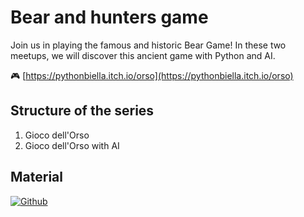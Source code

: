 # Bear and hunters game

Join us in playing the famous and historic Bear Game! In these two meetups, we will discover this ancient game with Python and AI.

🎮 [https://pythonbiella.itch.io/orso](https://pythonbiella.itch.io/orso)

## Structure of the series
1. Gioco dell'Orso
2. Gioco dell'Orso with AI

## Material

[![Github](https://img.shields.io/badge/GitHub-181717.svg?style=for-the-badge&logo=GitHub&logoColor=white)](https://github.com/Burlesco70/BearAndHuntersGame)

